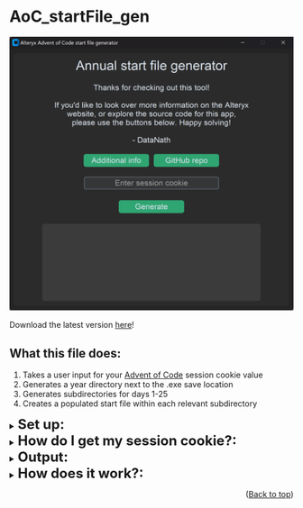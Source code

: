 <h1>AoC_startFile_gen</h1>
<a id="readme-top"></a>

![App screenshot](./_docs/app.png)

Download the latest version [here](https://github.com/DataNath/AoC_startFile_generator/releases/download/v1.0.0/AoC_startFile_gen.zip)!

<h2>What this file does:</h1>

1. Takes a user input for your [Advent of Code](https://adventofcode.com/) session cookie value
2. Generates a year directory next to the .exe save location
3. Generates subdirectories for days 1-25
4. Creates a populated start file within each relevant subdirectory

<details>
<summary><strong style="font-size: 24px;";>Set up:</strong></summary>

>
To download the current release, simply click the link above.
**Note:** Browsers like Chrome may block the download. You can override these settings in most cases, as shown below. Of course, it is recommended to only do this if you trust the source & should be re-enabled after downloading.

![Chrome safe browsing](./_docs/chrome_safe_browsing.png)

After downloading, extract the .zip file.

![Extracting files](./_docs/extract.png)

Move the extracted .exe file to wherever you want to generate your start files. Likely a dedicated 'Advent of Code' directory to keep things organised! Once moved, simply run the application and wait for it to load. Be patient, this may take a few seconds.

You may also need to grant an exception on the file depending on your local antivirus/firewall settings, as the application is unsigned.
</details>

<details>
<summary><strong style="font-size: 24px;";>How do I get my session cookie?:</strong></summary>

>
To get your session cookie, head to the Advent of Code [website](https://adventofcode.com/) and sign in. Once signed in, you can right-click and inspect the page, or navigate to developer tools. Here, look in the 'Application' tab, click on 'session' and you'll be able to copy your session cookie value.

![Get session cookie](./_docs/get_session_cookie.png)

**Important** Do not share this with others - this grants access to act as your account associated with the website!

</details>

<details>
<summary><strong style="font-size: 24px;";>Output:</strong></summary>

>
If the application runs successfully, you'll receive everything listed above, which should look like:

Year directory:

![Generated year](./_docs/generated_year.png)

Day N directories:

![Generated days](./_docs/generated_days.png)

Start files:

![Generated files](./_docs/generated_files.png)

Within Alteryx:

![Alteryx URL](./_docs/alteryx_url.png)
>
![Alteryx Donwload](./_docs/alteryx_cookie.png)

</details>

<details>
<summary><strong style="font-size: 24px;";>How does it work?:</strong></summary>

>
There is a template.yxmd file within the bundle which is treated as such:
- Dummy `session_cookie` is replaced - taken from user input
- URL value `year` is replaced - parsed from today()
- URL value `day` is replaced - from range 1-25

Note: Given `year` is generated from today(), this app ought to be dynamic for future events!

</details>

<p align="right">(<a href="#readme-top">Back to top</a>)</p>